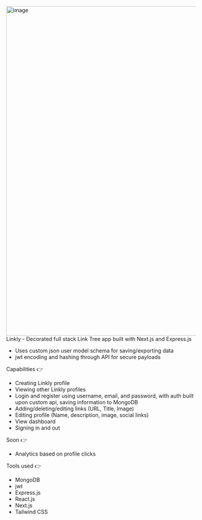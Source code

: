 <img width="1727" height="875" alt="image" src="https://github.com/user-attachments/assets/fcffc1a9-4591-4e62-bbed-fe5f8c3675b2" />
Linkly - Decorated full stack Link Tree app built with Next.js and Express.js


- Uses custom json user model schema for saving/exporting data
- jwt encoding and hashing through API for secure payloads


Capabilities 👉
- Creating Linkly profile
- Viewing other Linkly profiles
- Login and register using username, email, and password, with auth built upon custom api, saving information to MongoDB
- Adding/deleting/editing links (URL, Title, Image)
- Editing profile (Name, description, image, social links)
- View dashboard
- Signing in and out

Soon 👉
- Analytics based on profile clicks

Tools used 👉
- MongoDB
- jwt
- Express.js
- React.js
- Next.js
- Tailwind CSS
